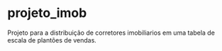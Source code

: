 # projeto_imob
 Projeto para a distribuição de corretores imobiliarios em uma tabela de escala de  plantões de vendas.
